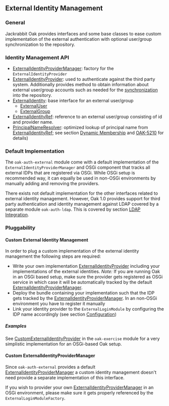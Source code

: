 <!--
   Licensed to the Apache Software Foundation (ASF) under one or more
   contributor license agreements.  See the NOTICE file distributed with
   this work for additional information regarding copyright ownership.
   The ASF licenses this file to You under the Apache License, Version 2.0
   (the "License"); you may not use this file except in compliance with
   the License.  You may obtain a copy of the License at

       http://www.apache.org/licenses/LICENSE-2.0

   Unless required by applicable law or agreed to in writing, software
   distributed under the License is distributed on an "AS IS" BASIS,
   WITHOUT WARRANTIES OR CONDITIONS OF ANY KIND, either express or implied.
   See the License for the specific language governing permissions and
   limitations under the License.
-->

External Identity Management
--------------------------------------------------------------------------------

### General

Jackrabbit Oak provides interfaces and some base classes to ease custom implementation 
of the external authentication with optional user/group synchronization to the repository.

### Identity Management API

- [ExternalIdentityProviderManager]: factory for the `ExternalIdentityProvider`
- [ExternalIdentityProvider]: used to authenticate against the third party system. 
Additionally provides method to obtain information about external user/group 
accounts such as needed for the [synchronization](usersync.html) into the repository.
- [ExternalIdentity]: base interface for an external user/group
    - [ExternalUser]
    - [ExternalGroup]
- [ExternalIdentityRef]: reference to an external user/group consisting of id and provider name.
- [PrincipalNameResolver]: optimized lookup of principal name from [ExternalIdentityRef]; see section [Dynamic Membership](external/dynamic.html) and [OAK-5210] for details)

### Default Implementation

The `oak-auth-external` module come with a default implementation of the 
`ExternalIdentityProviderManager` and OSGi component that tracks all
external IDPs that are registered via OSGi. While OSGi setup is recommended
way, it can equally be used in non-OSGi environments by manually adding 
and removing the providers.

There exists not default implementation for the other interfaces related
to external identity management. However, Oak 1.0 provides support for third 
party authentication and identity management against LDAP covered by
a separate module `oak-auth-ldap`. This is covered by section [LDAP Integration](ldap.html).

### Pluggability

#### Custom External Identity Management

In order to plug a custom implementation of the external identity management
the following steps are required:

- Write your own implementation [ExternalIdentityProvider] including your implementations of the external identities. 
  _Note:_ If you are running Oak in an OSGi based setup, make sure the provider gets registered as OSGi service in which case it will be automatically tracked by the default [ExternalIdentityProviderManager].
- Deploy the bundle containing your implementation such that the IDP gets
  tracked by the [ExternalIdentityProviderManager]. In an non-OSGi environment
  you have to register it manually
- Link your identity provider to the `ExternalLoginModule` by configuring the IDP name accordingly (see section [Configuration](externalloginmodule.html#configuration))  

##### Examples

See [CustomExternalIdentityProvider] in the `oak-exercise` module for a
very simplistic implementation for an OSGi-based Oak setup.

#### Custom ExternalIdentityProviderManager

Since `oak-auth-external` provides a default [ExternalIdentityProviderManager] 
a custom identity management doesn't need provide a separate implementation 
of this interface. 

If you wish to provider your own [ExternalIdentityProviderManager] in an
OSGi environment, please make sure it gets properly referenced by the
`ExternalLoginModuleFactory`.

<!-- references -->
[ExternalIdentityProviderManager]: /oak/docs/apidocs/org/apache/jackrabbit/oak/spi/security/authentication/external/ExternalIdentityProviderManager.html
[ExternalIdentityProvider]: /oak/docs/apidocs/org/apache/jackrabbit/oak/spi/security/authentication/external/ExternalIdentityProvider.html
[ExternalIdentity]: /oak/docs/apidocs/org/apache/jackrabbit/oak/spi/security/authentication/external/ExternalIdentity.html
[ExternalUser]: /oak/docs/apidocs/org/apache/jackrabbit/oak/spi/security/authentication/external/ExternalUser.html
[ExternalGroup]: /oak/docs/apidocs/org/apache/jackrabbit/oak/spi/security/authentication/external/ExternalGroup.html
[ExternalIdentityRef]: /oak/docs/apidocs/org/apache/jackrabbit/oak/spi/security/authentication/external/ExternalIdentityRef.html
[CustomExternalIdentityProvider]: http://svn.apache.org/repos/asf/jackrabbit/oak/trunk/oak-exercise/src/main/java/org/apache/jackrabbit/oak/security/authentication/external/CustomExternalIdentityProvider.java
[PrincipalNameResolver]: /oak/docs/apidocs/org/apache/jackrabbit/oak/spi/security/authentication/external/PrincipalNameResolver.html
[OAK-5210]: https://issues.apache.org/jira/browse/OAK-5210